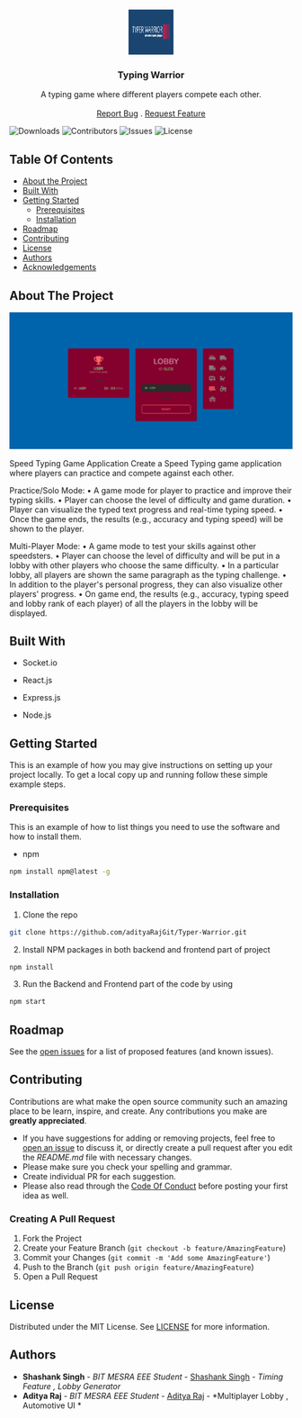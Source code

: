 <br/>
<p align="center">
  <a href="https://github.com/adityaRajGit/Typer-Warrior">
    <img src="logo.png" alt="Logo" width="80" height="80">
  </a>

  <h3 align="center">Typing Warrior</h3>

  <p align="center">
    A typing game where different players compete each other.
    <br/>
    <br/>
    <a href="https://github.com/adityaRajGit/Typer-Warrior/issues">Report Bug</a>
    .
    <a href="https://github.com/adityaRajGit/Typer-Warrior/issues">Request Feature</a>
  </p>
</p>

![Downloads](https://img.shields.io/github/downloads/adityaRajGit/Typer-Warrior/total) ![Contributors](https://img.shields.io/github/contributors/adityaRajGit/Typer-Warrior?color=dark-green) ![Issues](https://img.shields.io/github/issues/adityaRajGit/Typer-Warrior) ![License](https://img.shields.io/github/license/adityaRajGit/Typer-Warrior) 

## Table Of Contents

* [About the Project](#about-the-project)
* [Built With](#built-with)
* [Getting Started](#getting-started)
  * [Prerequisites](#prerequisites)
  * [Installation](#installation)
* [Roadmap](#roadmap)
* [Contributing](#contributing)
* [License](#license)
* [Authors](#authors)
* [Acknowledgements](#acknowledgements)

## About The Project

![Screen Shot](screenshot.png)

Speed Typing Game Application Create a Speed Typing game application where players can practice and compete against each other.

Practice/Solo Mode: • A game mode for player to practice and improve their typing skills. • Player can choose the level of difficulty and game duration. • Player can visualize the typed text progress and real-time typing speed. • Once the game ends, the results (e.g., accuracy and typing speed) will be shown to the player.

Multi-Player Mode: • A game mode to test your skills against other speedsters. • Player can choose the level of difficulty and will be put in a lobby with other players who choose the same difficulty. • In a particular lobby, all players are shown the same paragraph as the typing challenge. • In addition to the player's personal progress, they can also visualize other players' progress. • On game end, the results (e.g., accuracy, typing speed and lobby rank of each player) of all the players in the lobby will be displayed.



## Built With

* Socket.io
 
* React.js

* Express.js

* Node.js

## Getting Started

This is an example of how you may give instructions on setting up your project locally.
To get a local copy up and running follow these simple example steps.

### Prerequisites

This is an example of how to list things you need to use the software and how to install them.

* npm

```sh
npm install npm@latest -g
```

### Installation

1. Clone the repo

```sh
git clone https://github.com/adityaRajGit/Typer-Warrior.git
```

2. Install NPM packages in both backend and frontend part of project

```sh
npm install
```

3. Run the Backend and Frontend part of the code by using 

```sh
npm start
```


## Roadmap

See the [open issues](https://github.com/adityaRajGit/Typer-Warrior/issues) for a list of proposed features (and known issues).

## Contributing

Contributions are what make the open source community such an amazing place to be learn, inspire, and create. Any contributions you make are **greatly appreciated**.
* If you have suggestions for adding or removing projects, feel free to [open an issue](https://github.com/adityaRajGit/Typer-Warrior/issues/new) to discuss it, or directly create a pull request after you edit the *README.md* file with necessary changes.
* Please make sure you check your spelling and grammar.
* Create individual PR for each suggestion.
* Please also read through the [Code Of Conduct](https://github.com/adityaRajGit/Typer-Warrior/blob/main/CODE_OF_CONDUCT.md) before posting your first idea as well.

### Creating A Pull Request

1. Fork the Project
2. Create your Feature Branch (`git checkout -b feature/AmazingFeature`)
3. Commit your Changes (`git commit -m 'Add some AmazingFeature'`)
4. Push to the Branch (`git push origin feature/AmazingFeature`)
5. Open a Pull Request

## License

Distributed under the MIT License. See [LICENSE](https://github.com/adityaRajGit/Typer-Warrior/blob/main/LICENSE.md) for more information.

## Authors

* **Shashank Singh** - *BIT MESRA EEE Student* - [Shashank Singh](https://github.com/shashankkrs) - *Timing Feature , Lobby Generator*
* **Aditya Raj** - *BIT MESRA EEE Student* - [Aditya Raj](https://github.com/adityaRajGit) - *Multiplayer Lobby , Automotive UI  *
